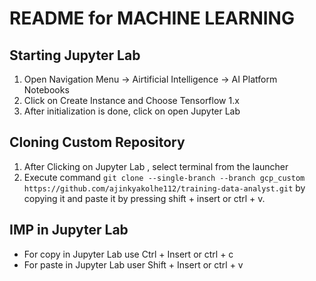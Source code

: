 # README for MACHINE LEARNING

## Starting Jupyter Lab
1. Open Navigation Menu -> Airtificial Intelligence -> AI Platform Notebooks
2. Click on Create Instance and Choose Tensorflow 1.x
3. After initialization is done, click on open Jupyter Lab

## Cloning Custom Repository
1. After Clicking on Jupyter Lab , select terminal from the launcher
2. Execute command `git clone --single-branch --branch gcp_custom https://github.com/ajinkyakolhe112/training-data-analyst.git` by copying it and paste it by pressing shift + insert or ctrl + v.

## IMP in Jupyter Lab
- For copy in Jupyter Lab use Ctrl + Insert or ctrl + c
- For paste in Jupyter Lab user Shift + Insert or ctrl + v
